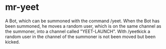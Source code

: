 # mr-yeet
A Bot, which can be summoned with the command /yeet. When the Bot has been summoned, he moves a random user, which is on the same channel as the summoner, into a channel called "YEET-LAUNCH".  With /yeetkick a random user in the channel of the summoner is not been moved but been kicked.
